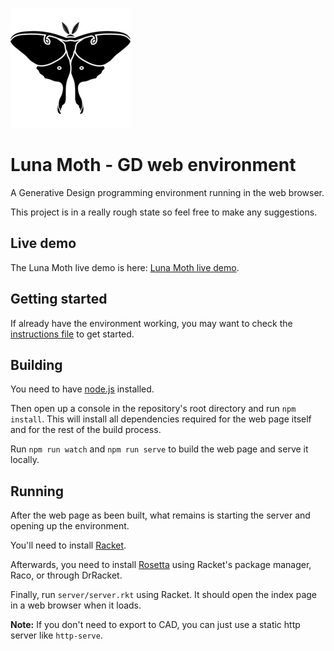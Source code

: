 
![Luna Moth's logo](assets/favicons/android-chrome-192x192.png "Luna Moth's logo")
# Luna Moth - GD web environment
A Generative Design programming environment running in the web browser.

This project is in a really rough state so feel free to make any suggestions.


## Live demo
The Luna Moth live demo is here: [Luna Moth live demo](https://pafalium.github.io/gd-web-env/demo/index.html).


## Getting started
If already have the environment working, you may want to check the [instructions file](docs/instructions/instructions.md) to get started.


## Building
You need to have [node.js](https://nodejs.org/en/) installed.

Then open up a console in the repository's root directory and run `npm install`. This will install all dependencies required for the web page itself and for the rest of the build process.

Run `npm run watch` and `npm run serve` to build the web page and serve it locally.


## Running
After the web page as been built, what remains is starting the server and opening up the environment.

You'll need to install [Racket](https://racket-lang.org/).

Afterwards, you need to install [Rosetta](https://github.com/aptmcl/rosetta) using Racket's package manager, Raco, or through DrRacket.

Finally, run `server/server.rkt` using Racket. It should open the index page in a web browser when it loads.

__Note:__ If you don't need to export to CAD, you can just use a static http server like `http-serve`.


